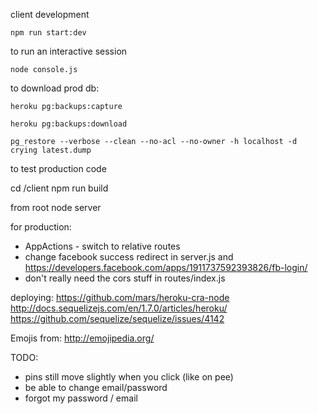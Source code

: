 client development

`npm run start:dev`

to run an interactive session

`node console.js`

to download prod db:

`heroku pg:backups:capture`

`heroku pg:backups:download`

`pg_restore --verbose --clean --no-acl --no-owner -h localhost -d crying latest.dump`

to test production code

cd /client
npm run build

from root
node server

for production:
* AppActions - switch to relative routes
* change facebook success redirect in server.js and https://developers.facebook.com/apps/1911737592393826/fb-login/
* don't really need the cors stuff in routes/index.js


deploying:
https://github.com/mars/heroku-cra-node
http://docs.sequelizejs.com/en/1.7.0/articles/heroku/
https://github.com/sequelize/sequelize/issues/4142


Emojis from: http://emojipedia.org/

TODO:

* pins still move slightly when you click (like on pee)
* be able to change email/password
* forgot my password / email
